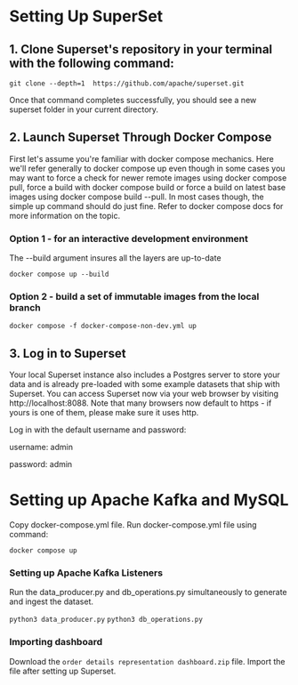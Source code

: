 # Setting Up SuperSet

## 1. Clone Superset's repository in your terminal with the following command:

```git clone --depth=1  https://github.com/apache/superset.git```

Once that command completes successfully, you should see a new superset folder in your current directory.

## 2. Launch Superset Through Docker Compose
First let's assume you're familiar with docker compose mechanics.
 Here we'll refer generally to docker compose up even though in some cases you may want to force a check for newer remote images using docker compose pull,
 force a build with docker compose build or force a build on latest base images using docker compose build --pull.
In most cases though, the simple up command should do just fine.
Refer to docker compose docs for more information on the topic.

### Option 1 - for an interactive development environment
The --build argument insures all the layers are up-to-date

```docker compose up --build```

### Option 2 - build a set of immutable images from the local branch

```docker compose -f docker-compose-non-dev.yml up```

## 3. Log in to Superset
Your local Superset instance also includes a Postgres server to store your data and is already pre-loaded with some example datasets that ship with Superset.
You can access Superset now via your web browser by visiting http://localhost:8088.
Note that many browsers now default to https - if yours is one of them, please make sure it uses http.

Log in with the default username and password:

username: admin

password: admin

# Setting up Apache Kafka and MySQL

Copy docker-compose.yml file.
Run docker-compose.yml file using command:

```docker compose up```

### Setting up Apache Kafka Listeners
Run the data_producer.py and db_operations.py simultaneously to generate and ingest the dataset.

```python3 data_producer.py```
```python3 db_operations.py```

### Importing dashboard
Download the ```order details representation dashboard.zip``` file.
Import the file after setting up Superset.
